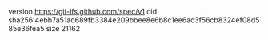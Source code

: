 version https://git-lfs.github.com/spec/v1
oid sha256:4ebb7a51ad689fb3384e209bbee8e6b8c1ee6ac3f56cb8324ef08d585e36fea5
size 21162
